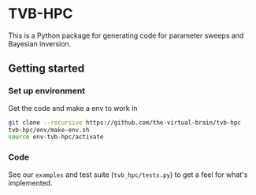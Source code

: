 # TVB-HPC

This is a Python package for generating code for parameter sweeps and Bayesian
inversion.

## Getting started

### Set up environment

Get the code and make a env to work in

```bash
git clone --recursive https://github.com/the-virtual-brain/tvb-hpc
tvb-hpc/env/make-env.sh
source env-tvb-hpc/activate
```

### Code

See our `examples` and test suite (`tvb_hpc/tests.py`) to get a
feel for what's implemented.
